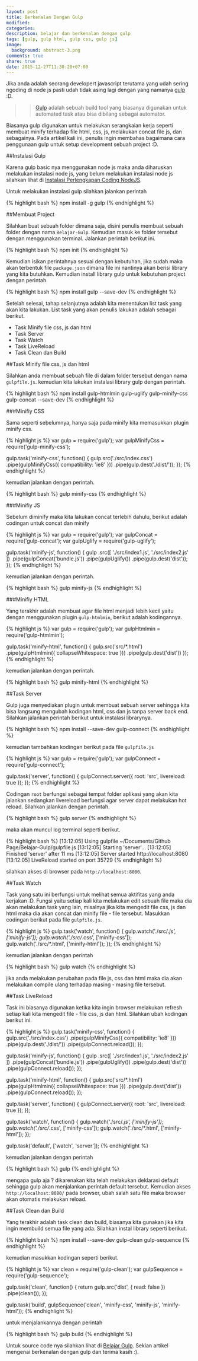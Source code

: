 ```yaml
---
layout: post
title: Berkenalan Dengan Gulp
modified:
categories: 
description: belajar dan berkenalan dengan gulp
tags: [gulp, gulp html, gulp css, gulp js]
image:
  background: abstract-3.png
comments: true
share: true
date: 2015-12-27T11:30:20+07:00
---
```


Jika anda adalah seorang developert javascript terutama yang udah sering ngoding di node js pasti udah tidak asing lagi dengan yang namanya [gulp](http://gulpjs.com/) :D.

>>[Gulp](http://gulpjs.com/) adalah sebuah build tool yang biasanya digunakan untuk automated task atau bisa dibilang sebagai automator.

Biasanya gulp digunakan untuk melakukan serangkaian kerja seperti membuat minify terhadap file html, css, js, melakukan concat file js, dan sebagainya. Pada artikel kali ini, penulis ingin membahas bagaimana cara penggunaan gulp untuk setup development sebuah project :D.

##Instalasi Gulp

Karena gulp basic nya menggunakan node js maka anda diharuskan melakukan instalasi node js, yang belum melakukan instalasi node js silahkan lihat di [Instalasi Perlengkapan Coding NodeJS](http://rizkimufrizal.github.io/instalasi-perlengkapan-coding-node-js/).

Untuk melakukan instalasi gulp silahkan jalankan perintah

{% highlight bash %}
npm install -g gulp
{% endhighlight %}

##Membuat Project

Silahkan buat sebuah folder dimana saja, disini penulis membuat sebuah folder dengan nama `Belajar-Gulp`. Kemudian masuk ke folder tersebut dengan menggunakan terminal. Jalankan perintah berikut ini.

{% highlight bash %}
npm init
{% endhighlight %}

Kemudian isikan perintahnya sesuai dengan kebutuhan, jika sudah maka akan terbentuk file `package.json` dimana file ini nantinya akan berisi library yang kita butuhkan. Kemudian install library gulp untuk kebutuhan project dengan perintah.

{% highlight bash %}
npm install gulp --save-dev
{% endhighlight %}

Setelah selesai, tahap selanjutnya adalah kita menentukan list task yang akan kita lakukan. List task yang akan penulis lakukan adalah sebagai berikut.

* Task Minify file css, js dan html
* Task Server
* Task Watch
* Task LiveReload
* Task Clean dan Build

##Task Minify file css, js dan html

Silahkan anda membuat sebuah file di dalam folder tersebut dengan nama `gulpfile.js`. kemudian kita lakukan instalasi library gulp dengan perintah.

{% highlight bash %}
npm install gulp-htmlmin gulp-uglify gulp-minify-css gulp-concat --save-dev
{% endhighlight %}

###Minifiy CSS

Sama seperti sebelumnya, hanya saja pada minify kita memasukkan plugin minify css.

{% highlight js %}
var gulp = require('gulp');
var gulpMinifyCss = require('gulp-minify-css');

gulp.task('minify-css', function() {
  gulp.src('./src/index.css')
    .pipe(gulpMinifyCss({
      compatibility: 'ie8'
    }))
    .pipe(gulp.dest('./dist/'));
});
{% endhighlight %}

kemudian jalankan dengan perintah.

{% highlight bash %}
gulp minify-css
{% endhighlight %}

###Minifiy JS

Sebelum diminify maka kita lakukan concat terlebih dahulu, berikut adalah codingan untuk concat dan minify

{% highlight js %}
var gulp = require('gulp');
var gulpConcat = require('gulp-concat');
var gulpUglify = require('gulp-uglify');

gulp.task('minify-js', function() {
  gulp
    .src([
      './src/index1.js',
      './src/index2.js'
    ])
    .pipe(gulpConcat('bundle.js'))
    .pipe(gulpUglify())
    .pipe(gulp.dest('dist'));
});
{% endhighlight %}

kemudian jalankan dengan perintah.

{% highlight bash %}
gulp minify-js
{% endhighlight %}

###Minifiy HTML

Yang terakhir adalah membuat agar file html menjadi lebih kecil yaitu dengan menggunakan plugin `gulp-htmlmin`, berikut adalah kodingannya.

{% highlight js %}
var gulp = require('gulp');
var gulpHtmlmin = require('gulp-htmlmin');

gulp.task('minify-html', function() {
  gulp.src('src/*.html')
    .pipe(gulpHtmlmin({
      collapseWhitespace: true
    }))
    .pipe(gulp.dest('dist'))
});
{% endhighlight %}

kemudian jalankan dengan perintah.

{% highlight bash %}
gulp minify-html
{% endhighlight %}

##Task Server

Gulp juga menyediakan plugin untuk membuat sebuah server sehingga kita bisa langsung mengubah kodingan html, css dan js tanpa server back end. Silahkan jalankan perintah berikut untuk instalasi librarynya.

{% highlight bash %}
npm install --save-dev gulp-connect
{% endhighlight %}

kemudian tambahkan kodingan berikut pada file `gulpfile.js`

{% highlight js %}
var gulp = require('gulp');
var gulpConnect = require('gulp-connect');

gulp.task('server', function() {
  gulpConnect.server({
    root: 'src',
    livereload: true
  });
});
{% endhighlight %}

Codingan `root` berfungsi sebagai tempat folder aplikasi yang akan kita jalankan sedangkan livereload berfungsi agar server dapat melakukan hot reload. Silahkan jalankan dengan perintah.

{% highlight bash %}
gulp server
{% endhighlight %}

maka akan muncul log terminal seperti berikut.

{% highlight bash %}
[13:12:05] Using gulpfile ~/Documents/Github Page/Belajar-Gulp/gulpfile.js
[13:12:05] Starting 'server'...
[13:12:05] Finished 'server' after 11 ms
[13:12:05] Server started http://localhost:8080
[13:12:05] LiveReload started on port 35729
{% endhighlight %}

silahkan akses di browser pada `http://localhost:8080`.

##Task Watch

Task yang satu ini berfungsi untuk melihat semua aktifitas yang anda kerjakan :D. Fungsi yaitu setiap kali kita melakukan edit sebuah file maka dia akan melakukan task yang lain, misalnya jika kita mengedit file css, js dan html maka dia akan concat dan minify file - file tersebut. Masukkan codingan berikut pada file `gulpfile.js`.

{% highlight js %}
gulp.task('watch', function() {
  gulp.watch('./src/*.js', ['minify-js']);
  gulp.watch('./src/*.css', ['minify-css']);
  gulp.watch('./src/*.html', ['minify-html']);
});
{% endhighlight %}

kemudian jalankan dengan perintah

{% highlight bash %}
gulp watch
{% endhighlight %}

jika anda melakukan perubahan pada file js, css dan html maka dia akan melakukan compile ulang terhadap masing - masing file tersebut.

##Task LiveReload

Task ini biasanya digunakan ketika kita ingin browser melakukan refresh setiap kali kita mengedit file - file css, js dan html. Silahkan ubah kodingan berikut ini.

{% highlight js %}
gulp.task('minify-css', function() {
  gulp.src('./src/index.css')
    .pipe(gulpMinifyCss({
      compatibility: 'ie8'
    }))
    .pipe(gulp.dest('./dist/'))
    .pipe(gulpConnect.reload());
});

gulp.task('minify-js', function() {
  gulp
    .src([
      './src/index1.js',
      './src/index2.js'
    ])
    .pipe(gulpConcat('bundle.js'))
    .pipe(gulpUglify())
    .pipe(gulp.dest('dist'))
    .pipe(gulpConnect.reload());
});

gulp.task('minify-html', function() {
  gulp.src('src/*.html')
    .pipe(gulpHtmlmin({
      collapseWhitespace: true
    }))
    .pipe(gulp.dest('dist'))
    .pipe(gulpConnect.reload());
});

gulp.task('server', function() {
  gulpConnect.server({
    root: 'src',
    livereload: true
  });
});

gulp.task('watch', function() {
  gulp.watch('./src/*.js', ['minify-js']);
  gulp.watch('./src/*.css', ['minify-css']);
  gulp.watch('./src/*.html', ['minify-html']);
});

gulp.task('default', ['watch', 'server']);
{% endhighlight %}

kemudian jalankan dengan perintah

{% highlight bash %}
gulp
{% endhighlight %}

mengapa gulp aja ? dikarenakan kita telah melakukan deklarasi default sehingga gulp akan menjalankan perintah default tersebut. Kemudian akses `http://localhost:8080/` pada browser, ubah salah satu file maka browser akan otomatis melakukan reload.

##Task Clean dan Build

Yang terakhir adalah task clean dan build, biasanya kita gunakan jika kita ingin membuild semua file yang ada. Silahkan instal library seperti berikut.

{% highlight bash %}
npm install --save-dev gulp-clean gulp-sequence
{% endhighlight %}

kemudian masukkan kodingan seperti berikut.

{% highlight js %}
var clean = require('gulp-clean');
var gulpSequence = require('gulp-sequence');

gulp.task('clean', function() {
  return gulp.src('dist', {
    read: false
  })
    .pipe(clean());
});

gulp.task('build', gulpSequence('clean', 'minify-css', 'minify-js', 'minify-html'));
{% endhighlight %}

untuk menjalankannya dengan perintah

{% highlight bash %}
gulp build
{% endhighlight %}

Untuk source code nya silahkan lihat di [Belajar Gulp](https://github.com/RizkiMufrizal/Belajar-Gulp). Sekian artikel mengenai berkenalan dengan gulp dan terima kasih :).